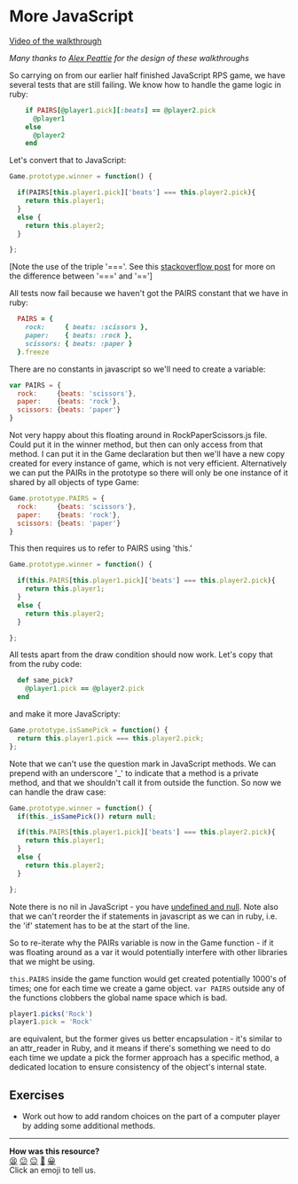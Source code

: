 More JavaScript
===============

[Video of the walkthrough](https://www.youtube.com/watch?v=xx3CB-ozO98)

*Many thanks to [Alex Peattie](https://github.com/alexpeattie) for the design of these walkthroughs*

So carrying on from our earlier half finished JavaScript RPS game, we have several tests that are still failing.  We know how to handle the game logic in ruby:

```ruby
    if PAIRS[@player1.pick][:beats] == @player2.pick
      @player1
    else
      @player2
    end
```

Let's convert that to JavaScript:

```javascript
Game.prototype.winner = function() {

  if(PAIRS[this.player1.pick]['beats'] === this.player2.pick){
    return this.player1;
  }
  else {
    return this.player2;
  }

};
```
[Note the use of the triple '==='.  See this [stackoverflow post](http://stackoverflow.com/questions/359494/does-it-matter-which-equals-operator-vs-i-use-in-javascript-comparisons) for more on the difference between '===' and '==']

All tests now fail because we haven't got the PAIRS constant that we have in ruby:

```ruby
  PAIRS = {
    rock:     { beats: :scissors },
    paper:    { beats: :rock },
    scissors: { beats: :paper }
  }.freeze
```

There are no constants in javascript so we'll need to create a variable:

```javascript
var PAIRS = {
  rock:     {beats: 'scissors'},
  paper:    {beats: 'rock'},
  scissors: {beats: 'paper'}
}
```

Not very happy about this floating around in RockPaperScissors.js file.  Could put it in the winner method, but then can only access from that method.  I can put it in the Game declaration but then we'll have a new copy created for every instance of game, which is not very efficient.  Alternatively we can put the PAIRs in the prototype so there will only be one instance of it shared by all objects of type Game:

```javascript
Game.prototype.PAIRS = {
  rock:     {beats: 'scissors'},
  paper:    {beats: 'rock'},
  scissors: {beats: 'paper'}
}
```

This then requires us to refer to PAIRS using 'this.'

```javascript
Game.prototype.winner = function() {

  if(this.PAIRS[this.player1.pick]['beats'] === this.player2.pick){
    return this.player1;
  }
  else {
    return this.player2;
  }

};
```

All tests apart from the draw condition should now work. Let's copy that from the ruby code:

```ruby
  def same_pick?
    @player1.pick == @player2.pick
  end
```

and make it more JavaScripty:

```javascript
Game.prototype.isSamePick = function() {
  return this.player1.pick === this.player2.pick;
};
```

Note that we can't use the question mark in JavaScript methods.  We can prepend with an underscore '_' to indicate that a method is a private method, and that we shouldn't call it from outside the function.  So now we can handle the draw case:


```javascript
Game.prototype.winner = function() {
  if(this._isSamePick()) return null;  

  if(this.PAIRS[this.player1.pick]['beats'] === this.player2.pick){
    return this.player1;
  }
  else {
    return this.player2;
  }

};
```

Note there is no nil in JavaScript - you have [undefined and null](http://stackoverflow.com/questions/5076944/what-is-the-difference-between-null-and-undefined-in-javascript).  Note also that we can't reorder the if statements in javascript as we can in ruby, i.e. the 'if' statement has to be at the start of the line.

So to re-iterate why the PAIRs variable is now in the Game function - if it was floating around as a var it would potentially interfere with other libraries that we might be using.

`this.PAIRS` inside the game function would get created potentially 1000's of times; one for each time we create a game object.  `var PAIRS` outside any of the functions clobbers the global name space which is bad.

```javascript
player1.picks('Rock')
player1.pick = 'Rock'
```

are equivalent, but the former gives us better encapsulation - it's similar to an attr_reader in Ruby, and it means if there's something we need to do each time we update a pick the former approach has a specific method, a dedicated location to ensure consistency of the object's internal state.

Exercises
------

* Work out how to add random choices on the part of a computer player by adding some additional methods.

<!-- BEGIN GENERATED SECTION DO NOT EDIT -->

---

**How was this resource?**  
[😫](https://airtable.com/shrUJ3t7KLMqVRFKR?prefill_Repository=course&prefill_File=walkthroughs/more_javascript.md&prefill_Sentiment=😫) [😕](https://airtable.com/shrUJ3t7KLMqVRFKR?prefill_Repository=course&prefill_File=walkthroughs/more_javascript.md&prefill_Sentiment=😕) [😐](https://airtable.com/shrUJ3t7KLMqVRFKR?prefill_Repository=course&prefill_File=walkthroughs/more_javascript.md&prefill_Sentiment=😐) [🙂](https://airtable.com/shrUJ3t7KLMqVRFKR?prefill_Repository=course&prefill_File=walkthroughs/more_javascript.md&prefill_Sentiment=🙂) [😀](https://airtable.com/shrUJ3t7KLMqVRFKR?prefill_Repository=course&prefill_File=walkthroughs/more_javascript.md&prefill_Sentiment=😀)  
Click an emoji to tell us.

<!-- END GENERATED SECTION DO NOT EDIT -->
